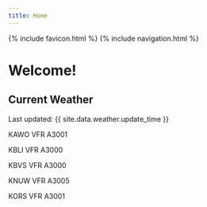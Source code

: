 ```yaml
---
title: Home
---
```

{% include favicon.html %}
{% include navigation.html %}
# Welcome!

## Current Weather

Last updated: {{ site.data.weather.update_time }}

KAWO VFR A3001

KBLI VFR A3000

KBVS VFR A3000

KNUW VFR A3005

KORS VFR A3001


